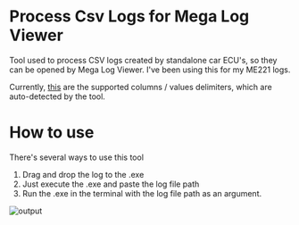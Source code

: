 # Process Csv Logs for Mega Log Viewer

Tool used to process CSV logs created by standalone car ECU's, so they can be opened by Mega Log Viewer. I've been using this for my ME221 logs.

Currently, [this](https://github.com/vvolkgang/CsvLogs2MegaLogViewer/blob/master/MslLogsFixer/Program.cs#L12) are the supported columns / values delimiters, which are auto-detected by the tool.

# How to use

There's several ways to use this tool

1. Drag and drop the log to the .exe
2. Just execute the .exe and paste the log file path
3. Run the .exe in the terminal with the log file path as an argument.

![output](https://i.gyazo.com/1226da18c93cf5aaa44b01200feecb21.png)
